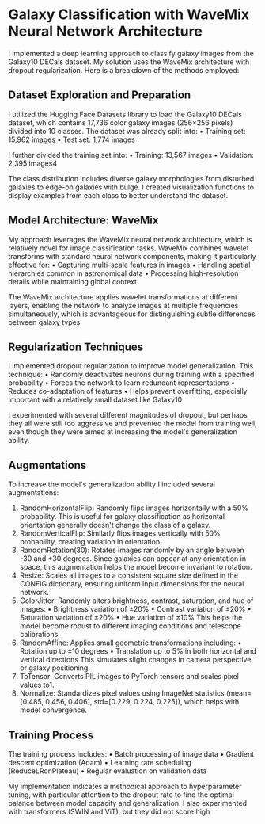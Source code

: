 # Galaxy Classification with WaveMix Neural Network Architecture

I implemented a deep learning approach to classify galaxy images from the Galaxy10 DECals dataset. My solution uses the WaveMix architecture with dropout regularization. Here is a breakdown of the methods employed:

## Dataset Exploration and Preparation
I utilized the Hugging Face Datasets library to load the Galaxy10 DECals dataset, which contains 17,736 color galaxy images (256×256 pixels) divided into 10 classes. The dataset was already split into:
• Training set: 15,962 images
• Test set: 1,774 images

I further divided the training set into:
• Training: 13,567 images
• Validation: 2,395 images4

The class distribution includes diverse galaxy morphologies from disturbed galaxies to edge-on galaxies with bulge. I created visualization functions to display examples from each class to better understand the dataset.

## Model Architecture: WaveMix
My approach leverages the WaveMix neural network architecture, which is relatively novel for image classification tasks. WaveMix combines wavelet transforms with standard neural network components, making it particularly effective for:
• Capturing multi-scale features in images
• Handling spatial hierarchies common in astronomical data
• Processing high-resolution details while maintaining global context

The WaveMix architecture applies wavelet transformations at different layers, enabling the network to analyze images at multiple frequencies simultaneously, which is advantageous for distinguishing subtle differences between galaxy types.

## Regularization Techniques
I implemented dropout regularization to improve model generalization. This technique:
• Randomly deactivates neurons during training with a specified probability
• Forces the network to learn redundant representations
• Reduces co-adaptation of features
• Helps prevent overfitting, especially important with a relatively small dataset like Galaxy10

I experimented with several different magnitudes of dropout, but perhaps they all were still too aggressive and prevented the model from training well, even though they were aimed at increasing the model's generalization ability.

## Augmentations
To increase the model's generalization ability I included several augmentations:
1. RandomHorizontalFlip: Randomly flips images horizontally with a 50% probability. This is useful for galaxy classification as horizontal orientation generally doesn't change the class of a galaxy.
2. RandomVerticalFlip: Similarly flips images vertically with 50% probability, creating variation in orientation.
3. RandomRotation(30): Rotates images randomly by an angle between -30 and +30 degrees. Since galaxies can appear at any orientation in space, this augmentation helps the model become invariant to rotation.
4. Resize: Scales all images to a consistent square size defined in the CONFIG dictionary, ensuring uniform input dimensions for the neural network.
5. ColorJitter: Randomly alters brightness, contrast, saturation, and hue of images:
• Brightness variation of ±20%
• Contrast variation of ±20%
• Saturation variation of ±20%
• Hue variation of ±10%
This helps the model become robust to different imaging conditions and telescope calibrations.
6. RandomAffine: Applies small geometric transformations including:
• Rotation up to ±10 degrees
• Translation up to 5% in both horizontal and vertical directions
This simulates slight changes in camera perspective or galaxy positioning.
7. ToTensor: Converts PIL images to PyTorch tensors and scales pixel values to1.
8. Normalize: Standardizes pixel values using ImageNet statistics (mean=[0.485, 0.456, 0.406], std=[0.229, 0.224, 0.225]), which helps with model convergence.

## Training Process
The training process includes:
• Batch processing of image data
• Gradient descent optimization (Adam)
• Learning rate scheduling (ReduceLRonPlateau)
• Regular evaluation on validation data

My implementation indicates a methodical approach to hyperparameter tuning, with particular attention to the dropout rate to find the optimal balance between model capacity and generalization.
I also experimented with transformers (SWIN and ViT), but they did not score high
